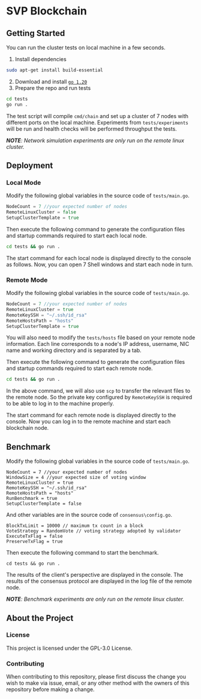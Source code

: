 # SVP Blockchain

## Getting Started

You can run the cluster tests on local machine in a few seconds.

1. Install dependencies

```bash
sudo apt-get install build-essential
```

2. Download and install [`go 1.20`](https://golang.org/doc/install)
3. Prepare the repo and run tests

```bash
cd tests
go run .
```

The test script will compile `cmd/chain` and set up a cluster of 7 nodes with different ports on the local machine. Experiments from `tests/experiments` will be run and health checks will be performed throughput the tests.

***NOTE**: Network simulation experiments are only run on the remote linux cluster.*

## Deployment

### Local Mode

Modify the following global variables in the source code of `tests/main.go`.

```go
NodeCount = 7 //your expected number of nodes
RemoteLinuxCluster = false
SetupClusterTemplate = true
```

Then execute the following command to generate the configuration files and startup commands required to start each local node.

```bash
cd tests && go run .
```

The start command for each local node is displayed directly to the console as follows. Now, you can open 7 Shell windows and start each node in turn. 

### Remote Mode

Modify the following global variables in the source code of `tests/main.go`.

```go
NodeCount = 7 //your expected number of nodes
RemoteLinuxCluster = true
RemoteKeySSH = "~/.ssh/id_rsa"
RemoteHostsPath = "hosts"
SetupClusterTemplate = true
```

You will also need to modify the `tests/hosts` file based on your remote node information. Each line corresponds to a node's IP address, username, NIC name and working directory and is separated by a tab.

Then execute the following command to generate the configuration files and startup commands required to start each remote node.

```bash
cd tests && go run .
```

In the above command, we will also use `scp` to transfer the relevant files to the remote node. So the private key configured by `RemoteKeySSH` is required to be able to log in to the machine properly. 

The start command for each remote node is displayed directly to the console. Now you can log in to the remote machine and start each blockchain node.

## Benchmark

Modify the following global variables in the source code of `tests/main.go`.

```
NodeCount = 7 //your expected number of nodes
WindowSize = 4 //your expected size of voting window 
RemoteLinuxCluster = true
RemoteKeySSH = "~/.ssh/id_rsa"
RemoteHostsPath = "hosts"
RunBenchmark = true 
SetupClusterTemplate = false
```

And other variables are in  the source code of `consensus\config.go`.

```
BlockTxLimit = 10000 // maximum tx count in a block
VoteStrategy = RandomVote // voting strategy adopted by validator
ExecuteTxFlag = false
PreserveTxFlag = true 
```

Then execute the following command to start the benchmark.

```
cd tests && go run .
```

The results of the client's perspective are displayed in the console. The results of the consensus protocol are displayed in the log file of the remote node.

***NOTE**: Benchmark experiments are only run on the remote linux cluster.*

## About the Project

### License

This project is licensed under the GPL-3.0 License.

### Contributing

When contributing to this repository, please first discuss the change you wish to make via issue, email, or any other method with the owners of this repository before making a change.
